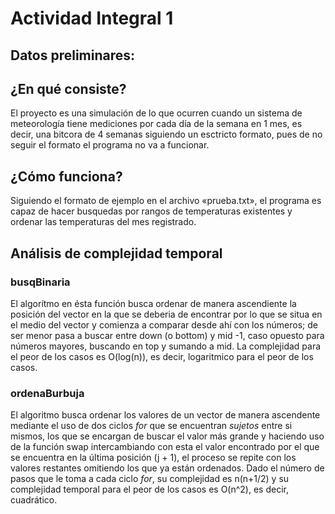 # Actividad Integral 1
## Datos preliminares:
¿En qué consiste?
-----
El proyecto es una simulación de lo que ocurren cuando un sistema de meteorología tiene mediciones por cada día de la semana en 1 mes,
es decir, una bitcora de 4 semanas siguiendo un esctricto formato, pues de no seguir el formato el programa no va a funcionar.

¿Cómo funciona?
-----
Siguiendo el formato de ejemplo en el archivo «prueba.txt», el programa es capaz de hacer busquedas por rangos de temperaturas existentes y ordenar las temperaturas del mes registrado.

## Análisis de complejidad temporal

### busqBinaria
El algorítmo en ésta función busca ordenar de manera ascendiente la posición del vector en la que se deberia
de encontrar por lo que se situa en el medio del vector y comienza a comparar desde ahí con los números; de ser menor
pasa a buscar entre down (o bottom) y mid -1, caso opuesto para números mayores, buscando en top y sumando a mid.
La complejidad para el peor de los casos es O(log(n)), es decir, logaritmico para el peor de los casos.

### ordenaBurbuja
El algoritmo busca ordenar los valores de un vector de manera ascendente mediante el uso de dos ciclos _for_ que se encuentran _sujetos_
entre si mismos, los que se encargan de buscar el valor más grande y haciendo uso de la función swap intercambiando con esta el valor encontrado
por el que se encuentra en la última posición (j + 1), el proceso se repite con los valores restantes omitiendo los que ya están ordenados.
Dado el número de pasos que le toma a cada ciclo _for_, su complejidad es n(n+1/2) y su complejidad temporal para el peor de los casos es O(n^2), es decir, cuadrático.


